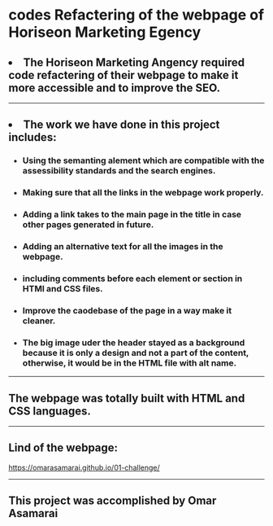 # codes Refactering of the webpage of Horiseon Marketing Egency 

## <li>The Horiseon Marketing Angency required code  refactering of their webpage to make it more accessible and to improve the SEO.
---

## <li>The work we have done in this project includes:

### <ul><li>Using the semanting alement which are compatible with the assessibility standards and the search engines.
### <ul><li> Making sure that all the links in the webpage work properly.
### <ul><li>Adding a link takes to the main page in the title in case other pages generated in future.
### <ul><li> Adding an alternative text for all the images in the webpage.
### <ul><li>including comments before each element or section in HTMl and CSS files.
### <ul><li>Improve the caodebase of the page in a way make it cleaner.
### <ul><li>The big image uder the header stayed as a background because it is only a design and not a part of the content, otherwise, it would be in the HTML file with alt name.
---
## The webpage was totally built with HTML and CSS languages.
---
## Lind of the webpage:
https://omarasamarai.github.io/01-challenge/

---
## This project was accomplished by Omar Asamarai

